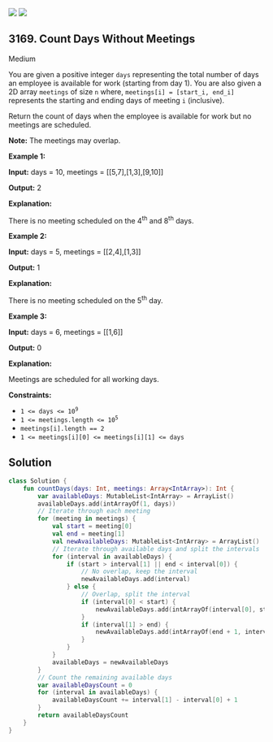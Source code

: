 [![](https://img.shields.io/github/stars/javadev/LeetCode-in-Kotlin?label=Stars&style=flat-square)](https://github.com/javadev/LeetCode-in-Kotlin)
[![](https://img.shields.io/github/forks/javadev/LeetCode-in-Kotlin?label=Fork%20me%20on%20GitHub%20&style=flat-square)](https://github.com/javadev/LeetCode-in-Kotlin/fork)

## 3169\. Count Days Without Meetings

Medium

You are given a positive integer `days` representing the total number of days an employee is available for work (starting from day 1). You are also given a 2D array `meetings` of size `n` where, `meetings[i] = [start_i, end_i]` represents the starting and ending days of meeting `i` (inclusive).

Return the count of days when the employee is available for work but no meetings are scheduled.

**Note:** The meetings may overlap.

**Example 1:**

**Input:** days = 10, meetings = \[\[5,7],[1,3],[9,10]]

**Output:** 2

**Explanation:**

There is no meeting scheduled on the 4<sup>th</sup> and 8<sup>th</sup> days.

**Example 2:**

**Input:** days = 5, meetings = \[\[2,4],[1,3]]

**Output:** 1

**Explanation:**

There is no meeting scheduled on the 5<sup>th</sup> day.

**Example 3:**

**Input:** days = 6, meetings = \[\[1,6]]

**Output:** 0

**Explanation:**

Meetings are scheduled for all working days.

**Constraints:**

*   <code>1 <= days <= 10<sup>9</sup></code>
*   <code>1 <= meetings.length <= 10<sup>5</sup></code>
*   `meetings[i].length == 2`
*   `1 <= meetings[i][0] <= meetings[i][1] <= days`

## Solution

```kotlin
class Solution {
    fun countDays(days: Int, meetings: Array<IntArray>): Int {
        var availableDays: MutableList<IntArray> = ArrayList()
        availableDays.add(intArrayOf(1, days))
        // Iterate through each meeting
        for (meeting in meetings) {
            val start = meeting[0]
            val end = meeting[1]
            val newAvailableDays: MutableList<IntArray> = ArrayList()
            // Iterate through available days and split the intervals
            for (interval in availableDays) {
                if (start > interval[1] || end < interval[0]) {
                    // No overlap, keep the interval
                    newAvailableDays.add(interval)
                } else {
                    // Overlap, split the interval
                    if (interval[0] < start) {
                        newAvailableDays.add(intArrayOf(interval[0], start - 1))
                    }
                    if (interval[1] > end) {
                        newAvailableDays.add(intArrayOf(end + 1, interval[1]))
                    }
                }
            }
            availableDays = newAvailableDays
        }
        // Count the remaining available days
        var availableDaysCount = 0
        for (interval in availableDays) {
            availableDaysCount += interval[1] - interval[0] + 1
        }
        return availableDaysCount
    }
}
```